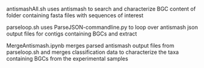 antismashAll.sh uses antismash to search and characterize BGC content of folder containing fasta files with sequences of interest

parseloop.sh uses ParseJSON-commandline.py to loop over antismash json output files for contigs containing BGCs and extract 

MergeAntismash.ipynb merges parsed antismash output files from parseloop.sh and merges classification data to characterize the taxa containing BGCs from the experimental samples
